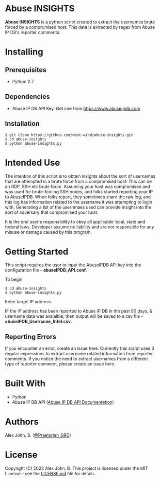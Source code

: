 # Abuse INSIGHTS  
**Abuse INSIGHTS** is a python script created to extract the usernames brute forced by a compromised host. This data is extracted by regex from Abuse IP DB's reporter comments.
# Installing
## Prerequisites
 - Python 2.7
## Dependencies
 - Abuse IP DB API Key. Get one from https://www.abuseipdb.com
## Installation 

    $ git clone https://github.com/west-wind/abuse-insights.git
    $ cd abuse-insights
    $ python abuse-insights.py
# Intended Use
The intention of this script is to obtain insights about the sort of usernames that are attempted in a brute force from a compromised host. This can be an RDP, SSH etc brute force. Assuming your host was compromised and was used for brute-forcing SSH nodes, and folks started reporting your IP to AbuseIPDB. When folks report, they sometimes share the raw log, and this log has information related to the username it was attempting to login with. Generating a list of the usernmaes used can provide insight into the sort of adversary that compromised your host. 

It is the end user's responsibility to obey all applicable local, state and federal laws. Developer assume no liability and are not responsible for any misuse or damage caused by this program. 
# Getting Started
This script requires the user to input the AbuseIPDB API key into the configuration file - **abuseIPDB_API.conf**. 

To begin

    $ cd abuse-insights
    $ python abuse-insights.py

Enter target IP address.

IF the IP address has been reported to Abuse IP DB in the past 90 days, & username data was avaialble, then output will be saved to a csv file - **abuseIPDB_Username_Intel.csv**.

## Reporting Errors
If you encounter an error, create an issue here. Currently this script uses 3 regular expressions to extract username related information from reporter comments. If you notice the need to extract usernames from a different type of reporter comment, please create an issue here. 

# Built With
 - Python
 - Abuse IP DB API ([Abuse IP DB API Documentation](https://www.abuseipdb.com/api.html))   

# Authors
Alex John, B. ([@Praetorian_GRD](https://twitter.com/Praetorian_GRD))

# License
Copyright (C) 2022 Alex John, B. This project is licensed under the MIT License - see the [LICENSE.md](https://raw.githubusercontent.com/west-wind/abuse-insights/main/LICENSE) file for details.
